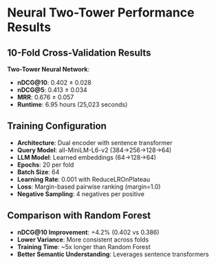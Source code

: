 # Neural Two-Tower Performance Results

## 10-Fold Cross-Validation Results

**Two-Tower Neural Network**:
- **nDCG@10**: 0.402 ± 0.028 
- **nDCG@5**: 0.413 ± 0.034
- **MRR**: 0.676 ± 0.057
- **Runtime**: 6.95 hours (25,023 seconds)

## Training Configuration
- **Architecture**: Dual encoder with sentence transformer
- **Query Model**: all-MiniLM-L6-v2 (384→256→128→64)
- **LLM Model**: Learned embeddings (64→128→64)
- **Epochs**: 20 per fold
- **Batch Size**: 64
- **Learning Rate**: 0.001 with ReduceLROnPlateau
- **Loss**: Margin-based pairwise ranking (margin=1.0)
- **Negative Sampling**: 4 negatives per positive

## Comparison with Random Forest
- **nDCG@10 Improvement**: +4.2% (0.402 vs 0.386)
- **Lower Variance**: More consistent across folds
- **Training Time**: ~5x longer than Random Forest
- **Better Semantic Understanding**: Leverages sentence transformers